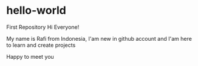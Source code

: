 # hello-world
First Repository
Hi Everyone!

My name is Rafi from Indonesia, I'am new in github account and I'am here to learn and create projects

Happy to meet you
